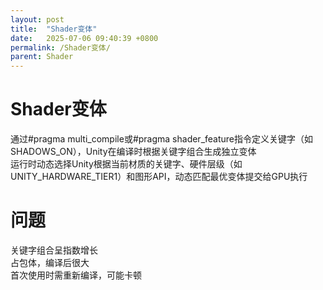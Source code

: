 ```yaml
---
layout: post
title:  "Shader变体"
date:   2025-07-06 09:40:39 +0800
permalink: /Shader变体/
parent: Shader
---
```


# Shader变体
通过#pragma multi_compile或#pragma shader_feature指令定义关键字（如SHADOWS_ON），Unity在编译时根据关键字组合生成独立变体  
运行时动态选择​​Unity根据当前材质的关键字、硬件层级（如UNITY_HARDWARE_TIER1）和图形API，动态匹配最优变体提交给GPU执行  

# 问题
关键字组合呈指数增长  
占包体，编译后很大  
首次使用时需重新编译，可能卡顿
